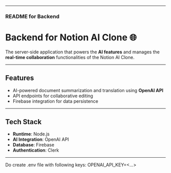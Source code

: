 
---

### **README for Backend**
# Backend for Notion AI Clone 🌐

The server-side application that powers the **AI features** and manages the **real-time collaboration** functionalities of the Notion AI Clone.

---

## **Features**
- AI-powered document summarization and translation using **OpenAI API**
- API endpoints for collaborative editing
- Firebase integration for data persistence

---

## **Tech Stack**
- **Runtime**: Node.js
- **AI Integration**: OpenAI API
- **Database**: Firebase
- **Authentication**: Clerk

---

Do create .env file with following keys:
OPENAI_API_KEY=<...>

